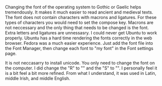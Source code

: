 Changing the font of the operating system to Gothic or Gaelic helps tremendously. It makes it much easier to read ancient and medieval texts. The font does not contain characters with macrons and ligatures. For these types of characters you would need to set the compose key. Macrons are not neccessary and the only thing that needs to be changed is the font. Extra letters and ligatures are unnessasry. I could never get Ubuntu to work properly. Ubuntu has a hard time rendering the fonts correctly in the web browser. Fedora was a much easier experience. Just add the font file into the Font Manager, then change each font to "my font" in the Font settings page.

It is not neccasarry to install unicode. You only need to change the font on the computer. I did change the "R" to "" and the "S" to "". I personally feel it is a bit feel a bit more refined. From what I understand, it was used in Latin, middle Irish, and middle English.
